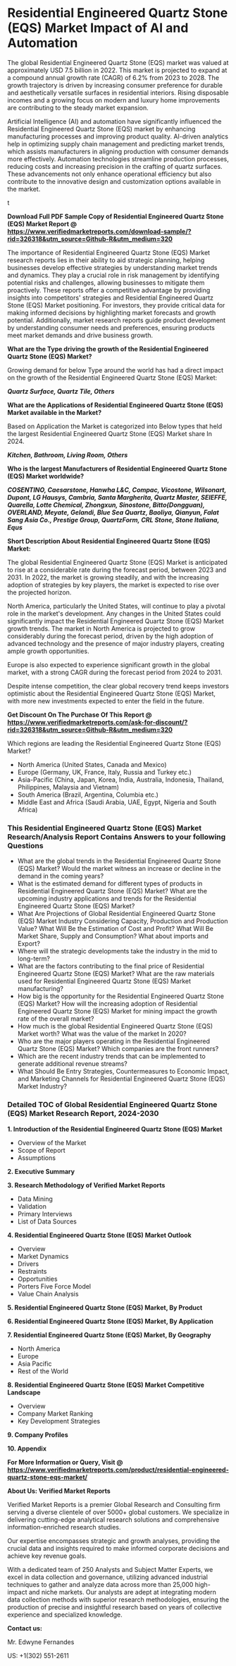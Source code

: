 <meta name="title" content="Global Residential Engineered Quartz Stone (EQS) Market Impact of AI and Automation"><meta name="description" content="The global Residential Engineered Quartz Stone (EQS) market was valued at approximately USD 7.5 billion in 2022. This market is projected to expand at a compound annua"><meta name="title" content="Residential Engineered Quartz Stone (EQS) Market Size, Share, Scope, Trends, Growth, Opportunities, Analysis, Forecast"><h1>Residential Engineered Quartz Stone (EQS) Market Impact of AI and Automation</h1><p>The global Residential Engineered Quartz Stone (EQS) market was valued at approximately USD 7.5 billion in 2022. This market is projected to expand at a compound annual growth rate (CAGR) of 6.2% from 2023 to 2028. The growth trajectory is driven by increasing consumer preference for durable and aesthetically versatile surfaces in residential interiors. Rising disposable incomes and a growing focus on modern and luxury home improvements are contributing to the steady market expansion.</p><p>Artificial Intelligence (AI) and automation have significantly influenced the Residential Engineered Quartz Stone (EQS) market by enhancing manufacturing processes and improving product quality. AI-driven analytics help in optimizing supply chain management and predicting market trends, which assists manufacturers in aligning production with consumer demands more effectively. Automation technologies streamline production processes, reducing costs and increasing precision in the crafting of quartz surfaces. These advancements not only enhance operational efficiency but also contribute to the innovative design and customization options available in the market.</p>t</p><p id="" class=""><strong>Download Full PDF Sample Copy of Residential Engineered Quartz Stone (EQS) Market Report @ <a href="https://www.verifiedmarketreports.com/download-sample/?rid=326318&utm_source=Github-R&utm_medium=320" target="_blank">https://www.verifiedmarketreports.com/download-sample/?rid=326318&utm_source=Github-R&utm_medium=320</a></strong></p><p>The importance of&nbsp;Residential Engineered Quartz Stone (EQS) Market research reports lies in their ability to aid strategic planning, helping businesses develop effective strategies by understanding market trends and dynamics. They play a crucial role in risk management by identifying potential risks and challenges, allowing businesses to mitigate them proactively. These reports offer a competitive advantage by providing insights into competitors' strategies and Residential Engineered Quartz Stone (EQS) Market positioning. For investors, they provide critical data for making informed decisions by highlighting market forecasts and growth potential. Additionally, market research reports guide product development by understanding consumer needs and preferences, ensuring products meet market demands and drive business growth.</p><p><strong>What are the&nbsp;Type driving the growth of the Residential Engineered Quartz Stone (EQS) Market?</strong></p><p id="" class="">Growing demand for below Type around the world has had a direct impact on the growth of the Residential Engineered Quartz Stone (EQS) Market:</p><em><strong>Quartz Surface, Quartz Tile, Others</strong></em></p><strong>What are the&nbsp;Applications&nbsp;of Residential Engineered Quartz Stone (EQS) Market available in the Market?</strong></p><p id="" class="">Based on Application the Market is categorized into Below types that held the largest Residential Engineered Quartz Stone (EQS) Market share In 2024.</p><em><strong>Kitchen, Bathroom, Living Room, Others</strong></em></p><strong>Who is the largest Manufacturers of Residential Engineered Quartz Stone (EQS) Market worldwide?</strong></p><p><em><strong>COSENTINO, Caesarstone, Hanwha L&C, Compac, Vicostone, Wilsonart, Dupont, LG Hausys, Cambria, Santa Margherita, Quartz Master, SEIEFFE, Quarella, Lotte Chemical, Zhongxun, Sinostone, Bitto(Dongguan), OVERLAND, Meyate, Gelandi, Blue Sea Quartz, Baoliya, Qianyun, Falat Sang Asia Co., Prestige Group, QuartzForm, CRL Stone, Stone Italiana, Equs</strong></em></p><p id="" class=""><strong>Short Description About Residential Engineered Quartz Stone (EQS) Market:</strong></p><p>The global Residential Engineered Quartz Stone (EQS) Market is anticipated to rise at a considerable rate during the forecast period, between 2023 and 2031. In 2022, the market is growing steadily, and with the increasing adoption of strategies by key players, the market is expected to rise over the projected horizon.</p><p>North America, particularly the United States, will continue to play a pivotal role in the market's development. Any changes in the United States could significantly impact the Residential Engineered Quartz Stone (EQS) Market growth trends. The market in North America is projected to grow considerably during the forecast period, driven by the high adoption of advanced technology and the presence of major industry players, creating ample growth opportunities.</p><p>Europe is also expected to experience significant growth in the global market, with a strong CAGR during the forecast period from 2024 to 2031.</p><p>Despite intense competition, the clear global recovery trend keeps investors optimistic about the Residential Engineered Quartz Stone (EQS) Market, with more new investments expected to enter the field in the future.</p><p id="" class=""><strong>Get Discount On The Purchase Of This Report @ <a href="https://www.verifiedmarketreports.com/ask-for-discount/?rid=326318&utm_source=Github-R&utm_medium=320" target="_blank">https://www.verifiedmarketreports.com/ask-for-discount/?rid=326318&utm_source=Github-R&utm_medium=320</a></strong></p>Which regions are leading the Residential Engineered Quartz Stone (EQS) Market?</p><ul><li>North America (United States, Canada and Mexico)</li><li>Europe (Germany, UK, France, Italy, Russia and Turkey etc.)</li><li>Asia-Pacific (China, Japan, Korea, India, Australia, Indonesia, Thailand, Philippines, Malaysia and Vietnam)</li><li>South America (Brazil, Argentina, Columbia etc.)</li><li>Middle East and Africa (Saudi Arabia, UAE, Egypt, Nigeria and South Africa)</li></ul><h3 id="" class="">This Residential Engineered Quartz Stone (EQS) Market Research/Analysis Report Contains Answers to your following Questions</h3><ul><li>What are the global trends in the Residential Engineered Quartz Stone (EQS) Market? Would the market witness an increase or decline in the demand in the coming years?</li><li>What is the estimated demand for different types of products in Residential Engineered Quartz Stone (EQS) Market? What are the upcoming industry applications and trends for the Residential Engineered Quartz Stone (EQS) Market?</li><li>What Are Projections of Global Residential Engineered Quartz Stone (EQS) Market Industry Considering Capacity, Production and Production Value? What Will Be the Estimation of Cost and Profit? What Will Be Market Share, Supply and Consumption? What about imports and Export?</li><li>Where will the strategic developments take the industry in the mid to long-term?</li><li>What are the factors contributing to the final price of Residential Engineered Quartz Stone (EQS) Market? What are the raw materials used for Residential Engineered Quartz Stone (EQS) Market manufacturing?</li><li>How big is the opportunity for the Residential Engineered Quartz Stone (EQS) Market? How will the increasing adoption of Residential Engineered Quartz Stone (EQS) Market for mining impact the growth rate of the overall market?</li><li>How much is the global Residential Engineered Quartz Stone (EQS) Market worth? What was the value of the market In 2020?</li><li>Who are the major players operating in the Residential Engineered Quartz Stone (EQS) Market? Which companies are the front runners?</li><li>Which are the recent industry trends that can be implemented to generate additional revenue streams?</li><li>What Should Be Entry Strategies, Countermeasures to Economic Impact, and Marketing Channels for Residential Engineered Quartz Stone (EQS) Market Industry?</li></ul><h3 id="" class="">Detailed TOC of Global Residential Engineered Quartz Stone (EQS) Market Research Report, 2024-2030</h3><p id="" class=""><strong>1. Introduction of the Residential Engineered Quartz Stone (EQS) Market</strong></p><ul><li>Overview of the Market</li><li>Scope of Report</li><li>Assumptions</li></ul><p id="" class=""><strong>2. Executive Summary</strong></p><p id="" class=""><strong>3. Research Methodology of Verified Market Reports</strong></p><ul><li>Data Mining</li><li>Validation</li><li>Primary Interviews</li><li>List of Data Sources</li></ul><p id="" class=""><strong>4. Residential Engineered Quartz Stone (EQS) Market Outlook</strong></p><ul><li>Overview</li><li>Market Dynamics</li><li>Drivers</li><li>Restraints</li><li>Opportunities</li><li>Porters Five Force Model</li><li>Value Chain Analysis</li></ul><p id="" class=""><strong>5. Residential Engineered Quartz Stone (EQS) Market, By Product</strong></p><p id="" class=""><strong>6. Residential Engineered Quartz Stone (EQS) Market, By Application</strong></p><p id="" class=""><strong>7. Residential Engineered Quartz Stone (EQS) Market, By Geography</strong></p><ul><li>North America</li><li>Europe</li><li>Asia Pacific</li><li>Rest of the World</li></ul><p id="" class=""><strong>8. Residential Engineered Quartz Stone (EQS) Market Competitive Landscape</strong></p><ul><li>Overview</li><li>Company Market Ranking</li><li>Key Development Strategies</li></ul><p id="" class=""><strong>9. Company Profiles</strong></p><p id="" class=""><strong>10. Appendix</strong></p><p id="" class=""><strong>For More Information or Query, Visit @ <a href="https://www.verifiedmarketreports.com/product/residential-engineered-quartz-stone-eqs-market/" target="_blank">https://www.verifiedmarketreports.com/product/residential-engineered-quartz-stone-eqs-market/</a></strong></p><p id="" class=""><strong>About Us: Verified Market Reports</strong></p><p id="" class="">Verified Market Reports is a premier Global Research and Consulting firm serving a diverse clientele of over 5000+ global customers. We specialize in delivering cutting-edge analytical research solutions and comprehensive information-enriched research studies.</p><p id="" class="">Our expertise encompasses strategic and growth analyses, providing the crucial data and insights required to make informed corporate decisions and achieve key revenue goals.</p><p id="" class="">With a dedicated team of 250 Analysts and Subject Matter Experts, we excel in data collection and governance, utilizing advanced industrial techniques to gather and analyze data across more than 25,000 high-impact and niche markets. Our analysts are adept at integrating modern data collection methods with superior research methodologies, ensuring the production of precise and insightful research based on years of collective experience and specialized knowledge.</p><p id="" class=""><strong>Contact us:</strong></p><p id="" class="">Mr. Edwyne Fernandes</p><p id="" class="">US: +1(302) 551-2611</p>